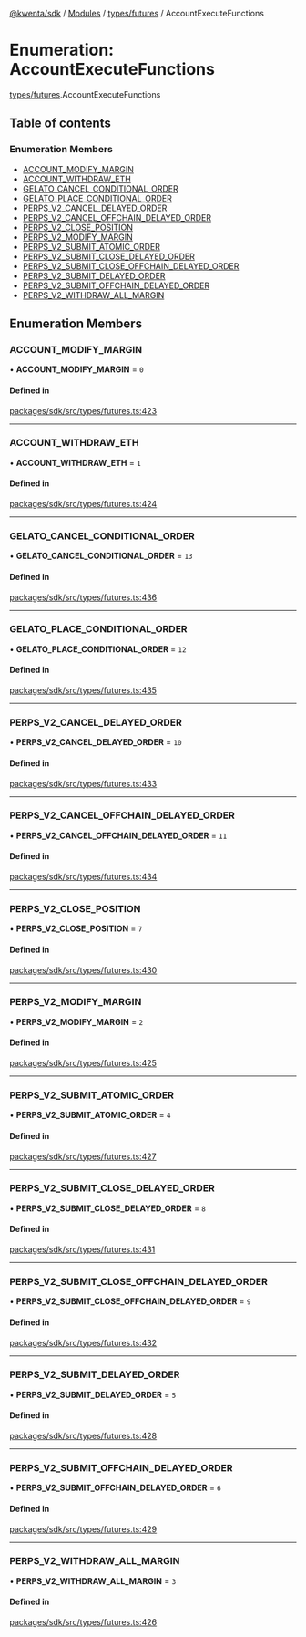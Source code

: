 [@kwenta/sdk](../README.md) / [Modules](../modules.md) / [types/futures](../modules/types_futures.md) / AccountExecuteFunctions

# Enumeration: AccountExecuteFunctions

[types/futures](../modules/types_futures.md).AccountExecuteFunctions

## Table of contents

### Enumeration Members

- [ACCOUNT\_MODIFY\_MARGIN](types_futures.AccountExecuteFunctions.md#account_modify_margin)
- [ACCOUNT\_WITHDRAW\_ETH](types_futures.AccountExecuteFunctions.md#account_withdraw_eth)
- [GELATO\_CANCEL\_CONDITIONAL\_ORDER](types_futures.AccountExecuteFunctions.md#gelato_cancel_conditional_order)
- [GELATO\_PLACE\_CONDITIONAL\_ORDER](types_futures.AccountExecuteFunctions.md#gelato_place_conditional_order)
- [PERPS\_V2\_CANCEL\_DELAYED\_ORDER](types_futures.AccountExecuteFunctions.md#perps_v2_cancel_delayed_order)
- [PERPS\_V2\_CANCEL\_OFFCHAIN\_DELAYED\_ORDER](types_futures.AccountExecuteFunctions.md#perps_v2_cancel_offchain_delayed_order)
- [PERPS\_V2\_CLOSE\_POSITION](types_futures.AccountExecuteFunctions.md#perps_v2_close_position)
- [PERPS\_V2\_MODIFY\_MARGIN](types_futures.AccountExecuteFunctions.md#perps_v2_modify_margin)
- [PERPS\_V2\_SUBMIT\_ATOMIC\_ORDER](types_futures.AccountExecuteFunctions.md#perps_v2_submit_atomic_order)
- [PERPS\_V2\_SUBMIT\_CLOSE\_DELAYED\_ORDER](types_futures.AccountExecuteFunctions.md#perps_v2_submit_close_delayed_order)
- [PERPS\_V2\_SUBMIT\_CLOSE\_OFFCHAIN\_DELAYED\_ORDER](types_futures.AccountExecuteFunctions.md#perps_v2_submit_close_offchain_delayed_order)
- [PERPS\_V2\_SUBMIT\_DELAYED\_ORDER](types_futures.AccountExecuteFunctions.md#perps_v2_submit_delayed_order)
- [PERPS\_V2\_SUBMIT\_OFFCHAIN\_DELAYED\_ORDER](types_futures.AccountExecuteFunctions.md#perps_v2_submit_offchain_delayed_order)
- [PERPS\_V2\_WITHDRAW\_ALL\_MARGIN](types_futures.AccountExecuteFunctions.md#perps_v2_withdraw_all_margin)

## Enumeration Members

### ACCOUNT\_MODIFY\_MARGIN

• **ACCOUNT\_MODIFY\_MARGIN** = ``0``

#### Defined in

[packages/sdk/src/types/futures.ts:423](https://github.com/Kwenta/kwenta/blob/935f91508/packages/sdk/src/types/futures.ts#L423)

___

### ACCOUNT\_WITHDRAW\_ETH

• **ACCOUNT\_WITHDRAW\_ETH** = ``1``

#### Defined in

[packages/sdk/src/types/futures.ts:424](https://github.com/Kwenta/kwenta/blob/935f91508/packages/sdk/src/types/futures.ts#L424)

___

### GELATO\_CANCEL\_CONDITIONAL\_ORDER

• **GELATO\_CANCEL\_CONDITIONAL\_ORDER** = ``13``

#### Defined in

[packages/sdk/src/types/futures.ts:436](https://github.com/Kwenta/kwenta/blob/935f91508/packages/sdk/src/types/futures.ts#L436)

___

### GELATO\_PLACE\_CONDITIONAL\_ORDER

• **GELATO\_PLACE\_CONDITIONAL\_ORDER** = ``12``

#### Defined in

[packages/sdk/src/types/futures.ts:435](https://github.com/Kwenta/kwenta/blob/935f91508/packages/sdk/src/types/futures.ts#L435)

___

### PERPS\_V2\_CANCEL\_DELAYED\_ORDER

• **PERPS\_V2\_CANCEL\_DELAYED\_ORDER** = ``10``

#### Defined in

[packages/sdk/src/types/futures.ts:433](https://github.com/Kwenta/kwenta/blob/935f91508/packages/sdk/src/types/futures.ts#L433)

___

### PERPS\_V2\_CANCEL\_OFFCHAIN\_DELAYED\_ORDER

• **PERPS\_V2\_CANCEL\_OFFCHAIN\_DELAYED\_ORDER** = ``11``

#### Defined in

[packages/sdk/src/types/futures.ts:434](https://github.com/Kwenta/kwenta/blob/935f91508/packages/sdk/src/types/futures.ts#L434)

___

### PERPS\_V2\_CLOSE\_POSITION

• **PERPS\_V2\_CLOSE\_POSITION** = ``7``

#### Defined in

[packages/sdk/src/types/futures.ts:430](https://github.com/Kwenta/kwenta/blob/935f91508/packages/sdk/src/types/futures.ts#L430)

___

### PERPS\_V2\_MODIFY\_MARGIN

• **PERPS\_V2\_MODIFY\_MARGIN** = ``2``

#### Defined in

[packages/sdk/src/types/futures.ts:425](https://github.com/Kwenta/kwenta/blob/935f91508/packages/sdk/src/types/futures.ts#L425)

___

### PERPS\_V2\_SUBMIT\_ATOMIC\_ORDER

• **PERPS\_V2\_SUBMIT\_ATOMIC\_ORDER** = ``4``

#### Defined in

[packages/sdk/src/types/futures.ts:427](https://github.com/Kwenta/kwenta/blob/935f91508/packages/sdk/src/types/futures.ts#L427)

___

### PERPS\_V2\_SUBMIT\_CLOSE\_DELAYED\_ORDER

• **PERPS\_V2\_SUBMIT\_CLOSE\_DELAYED\_ORDER** = ``8``

#### Defined in

[packages/sdk/src/types/futures.ts:431](https://github.com/Kwenta/kwenta/blob/935f91508/packages/sdk/src/types/futures.ts#L431)

___

### PERPS\_V2\_SUBMIT\_CLOSE\_OFFCHAIN\_DELAYED\_ORDER

• **PERPS\_V2\_SUBMIT\_CLOSE\_OFFCHAIN\_DELAYED\_ORDER** = ``9``

#### Defined in

[packages/sdk/src/types/futures.ts:432](https://github.com/Kwenta/kwenta/blob/935f91508/packages/sdk/src/types/futures.ts#L432)

___

### PERPS\_V2\_SUBMIT\_DELAYED\_ORDER

• **PERPS\_V2\_SUBMIT\_DELAYED\_ORDER** = ``5``

#### Defined in

[packages/sdk/src/types/futures.ts:428](https://github.com/Kwenta/kwenta/blob/935f91508/packages/sdk/src/types/futures.ts#L428)

___

### PERPS\_V2\_SUBMIT\_OFFCHAIN\_DELAYED\_ORDER

• **PERPS\_V2\_SUBMIT\_OFFCHAIN\_DELAYED\_ORDER** = ``6``

#### Defined in

[packages/sdk/src/types/futures.ts:429](https://github.com/Kwenta/kwenta/blob/935f91508/packages/sdk/src/types/futures.ts#L429)

___

### PERPS\_V2\_WITHDRAW\_ALL\_MARGIN

• **PERPS\_V2\_WITHDRAW\_ALL\_MARGIN** = ``3``

#### Defined in

[packages/sdk/src/types/futures.ts:426](https://github.com/Kwenta/kwenta/blob/935f91508/packages/sdk/src/types/futures.ts#L426)
